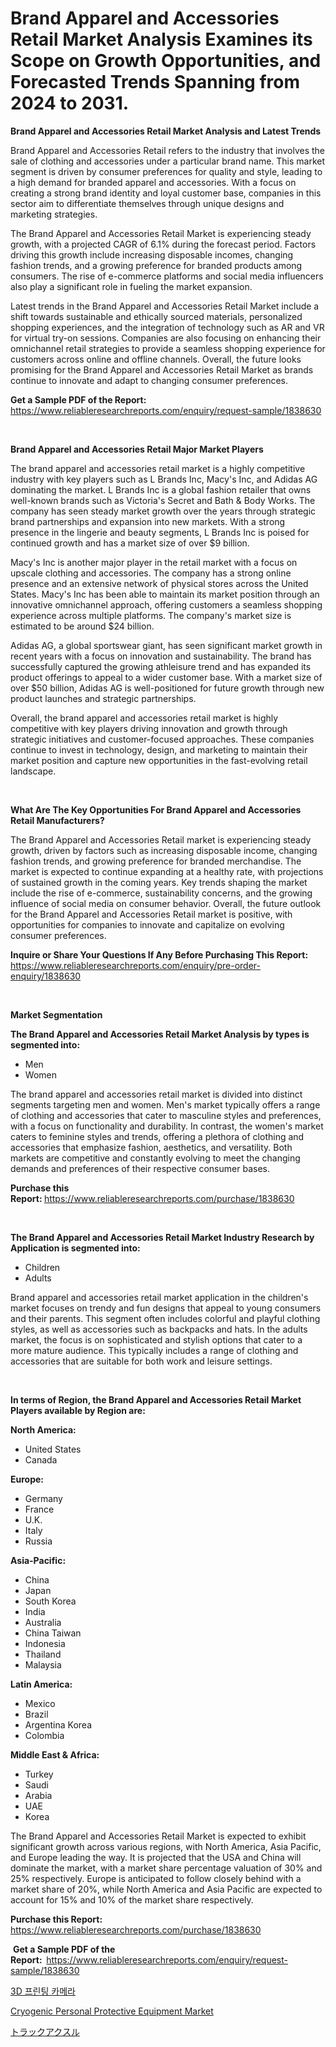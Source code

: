 <p><h1>Brand Apparel and Accessories Retail Market Analysis Examines its Scope on Growth Opportunities, and Forecasted Trends Spanning from 2024 to 2031.</h1></p><p><strong>Brand Apparel and Accessories Retail Market Analysis and Latest Trends</strong></p>
<p><p>Brand Apparel and Accessories Retail refers to the industry that involves the sale of clothing and accessories under a particular brand name. This market segment is driven by consumer preferences for quality and style, leading to a high demand for branded apparel and accessories. With a focus on creating a strong brand identity and loyal customer base, companies in this sector aim to differentiate themselves through unique designs and marketing strategies.</p><p>The Brand Apparel and Accessories Retail Market is experiencing steady growth, with a projected CAGR of 6.1% during the forecast period. Factors driving this growth include increasing disposable incomes, changing fashion trends, and a growing preference for branded products among consumers. The rise of e-commerce platforms and social media influencers also play a significant role in fueling the market expansion.</p><p>Latest trends in the Brand Apparel and Accessories Retail Market include a shift towards sustainable and ethically sourced materials, personalized shopping experiences, and the integration of technology such as AR and VR for virtual try-on sessions. Companies are also focusing on enhancing their omnichannel retail strategies to provide a seamless shopping experience for customers across online and offline channels. Overall, the future looks promising for the Brand Apparel and Accessories Retail Market as brands continue to innovate and adapt to changing consumer preferences.</p></p>
<p><strong>Get a Sample PDF of the Report:&nbsp;</strong> <a href="https://www.reliableresearchreports.com/enquiry/request-sample/1838630">https://www.reliableresearchreports.com/enquiry/request-sample/1838630</a></p>
<p>&nbsp;</p>
<p><strong>Brand Apparel and Accessories Retail Major Market Players</strong></p>
<p><p>The brand apparel and accessories retail market is a highly competitive industry with key players such as L Brands Inc, Macy's Inc, and Adidas AG dominating the market. L Brands Inc is a global fashion retailer that owns well-known brands such as Victoria's Secret and Bath & Body Works. The company has seen steady market growth over the years through strategic brand partnerships and expansion into new markets. With a strong presence in the lingerie and beauty segments, L Brands Inc is poised for continued growth and has a market size of over $9 billion.</p><p>Macy's Inc is another major player in the retail market with a focus on upscale clothing and accessories. The company has a strong online presence and an extensive network of physical stores across the United States. Macy's Inc has been able to maintain its market position through an innovative omnichannel approach, offering customers a seamless shopping experience across multiple platforms. The company's market size is estimated to be around $24 billion.</p><p>Adidas AG, a global sportswear giant, has seen significant market growth in recent years with a focus on innovation and sustainability. The brand has successfully captured the growing athleisure trend and has expanded its product offerings to appeal to a wider customer base. With a market size of over $50 billion, Adidas AG is well-positioned for future growth through new product launches and strategic partnerships.</p><p>Overall, the brand apparel and accessories retail market is highly competitive with key players driving innovation and growth through strategic initiatives and customer-focused approaches. These companies continue to invest in technology, design, and marketing to maintain their market position and capture new opportunities in the fast-evolving retail landscape.</p></p>
<p>&nbsp;</p>
<p><strong>What Are The Key Opportunities For Brand Apparel and Accessories Retail Manufacturers?</strong></p>
<p><p>The Brand Apparel and Accessories Retail market is experiencing steady growth, driven by factors such as increasing disposable income, changing fashion trends, and growing preference for branded merchandise. The market is expected to continue expanding at a healthy rate, with projections of sustained growth in the coming years. Key trends shaping the market include the rise of e-commerce, sustainability concerns, and the growing influence of social media on consumer behavior. Overall, the future outlook for the Brand Apparel and Accessories Retail market is positive, with opportunities for companies to innovate and capitalize on evolving consumer preferences.</p></p>
<p><strong>Inquire or Share Your Questions If Any Before Purchasing This Report:</strong> <a href="https://www.reliableresearchreports.com/enquiry/pre-order-enquiry/1838630">https://www.reliableresearchreports.com/enquiry/pre-order-enquiry/1838630</a></p>
<p>&nbsp;</p>
<p><strong>Market Segmentation</strong></p>
<p><strong>The Brand Apparel and Accessories Retail Market Analysis by types is segmented into:</strong></p>
<p><ul><li>Men</li><li>Women</li></ul></p>
<p><p>The brand apparel and accessories retail market is divided into distinct segments targeting men and women. Men's market typically offers a range of clothing and accessories that cater to masculine styles and preferences, with a focus on functionality and durability. In contrast, the women's market caters to feminine styles and trends, offering a plethora of clothing and accessories that emphasize fashion, aesthetics, and versatility. Both markets are competitive and constantly evolving to meet the changing demands and preferences of their respective consumer bases.</p></p>
<p><strong>Purchase this Report:&nbsp;</strong><a href="https://www.reliableresearchreports.com/purchase/1838630">https://www.reliableresearchreports.com/purchase/1838630</a></p>
<p>&nbsp;</p>
<p><strong>The Brand Apparel and Accessories Retail Market Industry Research by Application is segmented into:</strong></p>
<p><ul><li>Children</li><li>Adults</li></ul></p>
<p><p>Brand apparel and accessories retail market application in the children's market focuses on trendy and fun designs that appeal to young consumers and their parents. This segment often includes colorful and playful clothing styles, as well as accessories such as backpacks and hats. In the adults market, the focus is on sophisticated and stylish options that cater to a more mature audience. This typically includes a range of clothing and accessories that are suitable for both work and leisure settings.</p></p>
<p>&nbsp;</p>
<p><strong>In terms of Region, the Brand Apparel and Accessories Retail Market Players available by Region are:</strong></p>
<p>
    <p> <strong> North America: </strong>
        <ul>
            <li>United States</li>
            <li>Canada</li>
        </ul>
        </p> 
    <p> <strong> Europe: </strong>
        <ul>
            <li>Germany</li>
            <li>France</li>
            <li>U.K.</li>
            <li>Italy</li>
            <li>Russia</li>
        </ul>
        </p> 
    <p> <strong> Asia-Pacific: </strong>
        <ul>
            <li>China</li>
            <li>Japan</li>
            <li>South Korea</li>
            <li>India</li>
            <li>Australia</li>
            <li>China Taiwan</li>
            <li>Indonesia</li>
            <li>Thailand</li>
            <li>Malaysia</li>
        </ul>
        </p> 
    <p> <strong> Latin America: </strong>
        <ul>
            <li>Mexico</li>
            <li>Brazil</li>
            <li>Argentina Korea</li>
            <li>Colombia</li>
        </ul>
        </p> 
    <p> <strong> Middle East & Africa: </strong>
        <ul>
            <li>Turkey</li>
            <li>Saudi</li>
            <li>Arabia</li>
            <li>UAE</li>
            <li>Korea</li>
        </ul>
    </p>
    </p>
<p><p>The Brand Apparel and Accessories Retail Market is expected to exhibit significant growth across various regions, with North America, Asia Pacific, and Europe leading the way. It is projected that the USA and China will dominate the market, with a market share percentage valuation of 30% and 25% respectively. Europe is anticipated to follow closely behind with a market share of 20%, while North America and Asia Pacific are expected to account for 15% and 10% of the market share respectively.</p></p>
<p><strong>Purchase this Report: </strong><a href="https://www.reliableresearchreports.com/purchase/1838630">https://www.reliableresearchreports.com/purchase/1838630</a></p>
<p>&nbsp;<strong>Get a Sample PDF of the Report:&nbsp;&nbsp;</strong><a href="https://www.reliableresearchreports.com/enquiry/request-sample/1838630">https://www.reliableresearchreports.com/enquiry/request-sample/1838630</a></p>
<p><strong></strong></p>
<p><p><a href="https://github.com/akzkkws047661437/Market-Research-Report-List-1/blob/main/30491847119.md">3D 프린팅 카메라</a></p><p><a href="https://github.com/ChiragRP21/Market-Research-Report-List-3/blob/main/cryogenic-personal-protective-equipment-market.md">Cryogenic Personal Protective Equipment Market</a></p><p><a href="https://github.com/xemfu2379520/Market-Research-Report-List-1/blob/main/61544567703.md">トラックアクスル</a></p></p>